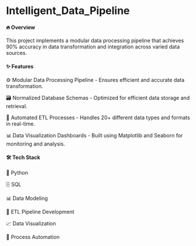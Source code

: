 # Intelligent_Data_Pipeline
#### 🔥 Overview  
This project implements a modular data processing pipeline that achieves 90% accuracy in data transformation and integration across varied data sources.  

#### ✨ Features

⚙️ Modular Data Processing Pipeline - Ensures efficient and accurate data transformation.

🗃️ Normalized Database Schemas - Optimized for efficient data storage and retrieval.

🔄 Automated ETL Processes - Handles 20+ different data types and formats in real-time.

📊 Data Visualization Dashboards - Built using Matplotlib and Seaborn for monitoring and analysis.

#### 🛠️ Tech Stack

🐍 Python

🗄️ SQL

📊 Data Modeling

🔄 ETL Pipeline Development

📈 Data Visualization

🤖 Process Automation
